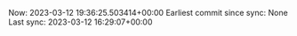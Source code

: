 Now: 2023-03-12 19:36:25.503414+00:00 Earliest commit since sync: None Last sync: 2023-03-12 16:29:07+00:00
